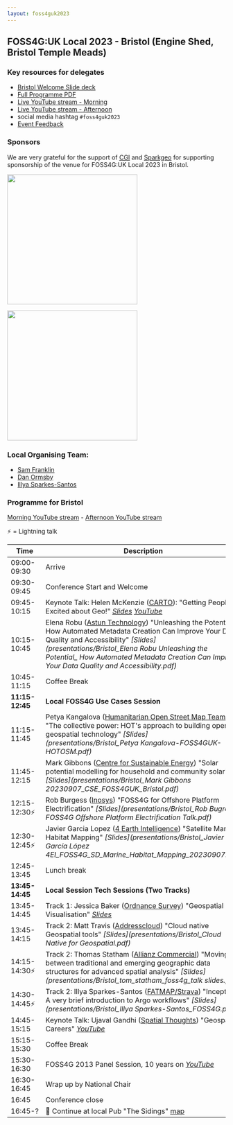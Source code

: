 ```yaml
---
layout: foss4guk2023
---
```


## FOSS4G:UK Local 2023 - Bristol (Engine Shed, Bristol Temple Meads)

### Key resources for delegates
* [Bristol Welcome Slide deck](https://drive.google.com/file/d/1KuI3U_bPPQBkU3Ptp_Gb5BF1GuGdKyAs/view?usp=sharing)
* [Full Programme PDF](https://uk.osgeo.org/foss4guklocal2023/2023_MAIN_Agenda%20-%20Google%20Sheets.pdf)
* [Live YouTube stream - Morning](https://youtube.com/live/m8H5-JW1vN8?feature=share)
* [Live YouTube stream - Afternoon](https://youtube.com/live/UmHdWFqXdxg?feature=share)
* social media hashtag `#foss4guk2023`
* [Event Feedback](https://forms.gle/penyfTYhV733E7Yz5)

### Sponsors

We are very grateful for the support of [CGI](https://www.cgi.com/en) and [Sparkgeo](https://www.sparkgeo.com) for supporting sponsorship of the venue for FOSS4G:UK Local 2023 in Bristol. <br>

[<img src="images/logo_cgi_color.png" width="300" align="middle">](https://www.cgi.com/uk/en-gb)

[<img src="images/sparkgeo-logo-black.png" width="300" align="middle">](https://sparkgeo.com/)


### Local Organising Team:
* [Sam Franklin](https://mapstodon.space/@samfranklin)
* [Dan Ormsby](https://linkedin.com/in/danielormsby/)
* [Illya Sparkes-Santos](https://www.linkedin.com/in/illyasantos/)

### Programme for Bristol

[Morning YouTube stream](https://youtube.com/live/m8H5-JW1vN8?feature=share) - [Afternoon YouTube stream](https://youtube.com/live/UmHdWFqXdxg?feature=share)

⚡ = Lightning talk

| Time         | Description                 | 
|--------------|-----------------------------|
| 09:00-09:30  | Arrive                      |
| 09:30-09:45  | Conference Start and Welcome|
| 09:45-10:15  | Keynote Talk: Helen McKenzie ([CARTO](https://carto.com/)): "Getting People Excited about Geo!" *[Slides](https://docs.google.com/presentation/d/1gM5Yg-Z4i_zLo9ae1bPUJtxPd6TLC9r74N6x7K19nd4/edit?usp=sharing) [YouTube](https://youtube.com/live/HWmgegypNBQ?feature=share)*|
| 10:15-10:45  | Elena Robu ([Astun Technology](https://www.astuntechnology.com/)) "Unleashing the Potential: How Automated Metadata Creation Can Improve Your Data Quality and Accessibility" *[Slides](presentations/Bristol_Elena Robu Unleashing the Potential_ How Automated Metadata Creation Can Improve Your Data Quality and Accessibility.pdf)*
| 10:45-11:15  | Coffee Break
| **11:15-12:45**  | **Local FOSS4G Use Cases Session**
| 11:15-11:45  | Petya Kangalova ([Humanitarian Open Street Map Team](https://www.hotosm.org/)) "The collective power: HOT's approach to building open geospatial technology" *[Slides](presentations/Bristol_Petya Kangalova-FOSS4GUK- HOTOSM.pdf)*|
| 11:45-12:15  | Mark Gibbons ([Centre for Sustainable Energy](https://www.cse.org.uk/)) "Solar potential modelling for household and community solar" *[Slides](presentations/Bristol_Mark Gibbons 20230907_CSE_FOSS4GUK_Bristol.pdf)*|
| 12:15-12:30⚡  | Rob Burgess ([Inosys](https://www.inosys.co.uk/)) "FOSS4G for Offshore Platform Electrification" *[Slides](presentations/Bristol_Rob Bugress FOSS4G Offshore Platform Electrification Talk.pdf)*|
| 12:30-12:45⚡  | Javier Garcia Lopez ([4 Earth Intelligence](https://www.4earthintelligence.com/)) "Satellite Marine Habitat Mapping" *[Slides](presentations/Bristol_Javier García López 4EI_FOSS4G_SD_Marine_Habitat_Mapping_20230907.pdf)*
| 12:45-13:45  | Lunch break
| **13:45-14:45**  | **Local Session Tech Sessions (Two Tracks)** |
| 13:45-14:45  | Track 1: Jessica Baker ([Ordnance Survey](https://www.ordnancesurvey.co.uk/)) "Geospatial Data Visualisation" *[Slides](presentations/Bristol_Jessica_Baker_FOSS4G_SLIDES_PDF.pdf)*
| 13:45-14:15  | Track 2: Matt Travis ([Addresscloud](https://www.addresscloud.com/)) "Cloud native Geospatial tools" *[Slides](presentations/Bristol_Cloud Native for Geospatial.pdf)*
| 14:15-14:30⚡ | Track 2: Thomas Statham ([Allianz Commercial](https://commercial.allianz.com/)) "Moving between traditional and emerging geographic data structures for advanced spatial analysis" *[Slides](presentations/Bristol_tom_statham_foss4g_talk slides.pdf)*
| 14:30-14:45⚡  | Track 2: Illya Sparkes-Santos ([FATMAP/Strava](https://fatmap.com/)) "Inception: A very brief introduction to Argo workflows" *[Slides](presentations/Bristol_Illya Sparkes-Santos_FOSS4G.pdf)*
| 14:45-15:15  | Keynote Talk: Ujaval Gandhi ([Spatial Thoughts](https://spatialthoughts.com/)) "Geospatial Careers" *[YouTube](https://youtube.com/live/vE9RQBUWWUE?feature=share)*
| 15:15-15:30 | Coffee Break
| 15:30-16:30 | FOSS4G 2013 Panel Session, 10 years on *[YouTube](https://youtube.com/live/2UReJqFle_Y?feature=share)*
| 16:30-16:45 | Wrap up by National Chair
| 16:45 | Conference close
| 16:45-? | 🍻 Continue at local Pub "The Sidings" [map](https://goo.gl/maps/h4PXdSu3c9TJkqJN6)

